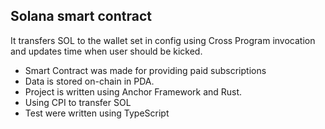 ## Solana smart contract

It transfers SOL to the wallet set in config using Cross Program invocation and updates time when user should be kicked.
- Smart Contract was made for providing paid subscriptions
- Data is stored on-chain in PDA.
- Project is written using Anchor Framework and Rust.
- Using CPI to transfer SOL
- Test were written using TypeScript
